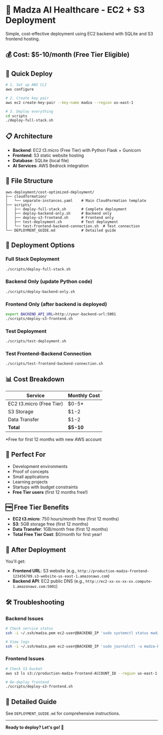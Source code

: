 # 🚀 Madza AI Healthcare - EC2 + S3 Deployment

Simple, cost-effective deployment using EC2 backend with SQLite and S3 frontend hosting.

## 💰 **Cost: $5-10/month (Free Tier Eligible)**

## 🚀 **Quick Deploy**

```bash
# 1. Set up AWS CLI
aws configure

# 2. Create key pair
aws ec2 create-key-pair --key-name madza --region us-east-1

# 3. Deploy everything
cd scripts
./deploy-full-stack.sh
```

## 📋 **Architecture**

- **Backend**: EC2 t3.micro (Free Tier) with Python Flask + Gunicorn
- **Frontend**: S3 static website hosting
- **Database**: SQLite (local file)
- **AI Services**: AWS Bedrock integration

## 📁 **File Structure**

```
aws-deployment/cost-optimized-deployment/
├── cloudformation/
│   └── separate-instances.yaml    # Main CloudFormation template
├── scripts/
│   ├── deploy-full-stack.sh       # Complete deployment
│   ├── deploy-backend-only.sh     # Backend only
│   ├── deploy-s3-frontend.sh      # Frontend only
│   ├── test-deployment.sh         # Test deployment
│   └── test-frontend-backend-connection.sh  # Test connection
└── DEPLOYMENT_GUIDE.md            # Detailed guide
```

## 🔧 **Deployment Options**

### **Full Stack Deployment**
```bash
./scripts/deploy-full-stack.sh
```

### **Backend Only (update Python code)**
```bash
./scripts/deploy-backend-only.sh
```

### **Frontend Only (after backend is deployed)**
```bash
export BACKEND_API_URL=http://your-backend-url:5001
./scripts/deploy-s3-frontend.sh
```

### **Test Deployment**
```bash
./scripts/test-deployment.sh
```

### **Test Frontend-Backend Connection**
```bash
./scripts/test-frontend-backend-connection.sh
```

## 📊 **Cost Breakdown**

| Service | Monthly Cost |
|---------|-------------|
| EC2 t3.micro (Free Tier) | $0-5* |
| S3 Storage | $1-2 |
| Data Transfer | $1-2 |
| **Total** | **$5-10** |

*Free for first 12 months with new AWS account

## 🎯 **Perfect For**

- Development environments
- Proof of concepts
- Small applications
- Learning projects
- Startups with budget constraints
- **Free Tier users** (first 12 months free!)

## 🆓 **Free Tier Benefits**

- **EC2 t3.micro**: 750 hours/month free (first 12 months)
- **S3**: 5GB storage free (first 12 months)
- **Data Transfer**: 1GB/month free (first 12 months)
- **Total Free Tier Cost**: $0/month for first year!

## 🔗 **After Deployment**

You'll get:
- **Frontend URL**: S3 website (e.g., `http://production-madza-frontend-123456789.s3-website-us-east-1.amazonaws.com`)
- **Backend API**: EC2 public DNS (e.g., `http://ec2-xx-xx-xx-xx.compute-1.amazonaws.com:5001`)

## 🛠️ **Troubleshooting**

### **Backend Issues**
```bash
# Check service status
ssh -i ~/.ssh/madza.pem ec2-user@BACKEND_IP 'sudo systemctl status madza-backend'

# View logs
ssh -i ~/.ssh/madza.pem ec2-user@BACKEND_IP 'sudo journalctl -u madza-backend -f'
```

### **Frontend Issues**
```bash
# Check S3 bucket
aws s3 ls s3://production-madza-frontend-ACCOUNT_ID --region us-east-1

# Re-deploy frontend
./scripts/deploy-s3-frontend.sh
```

## 📖 **Detailed Guide**

See `DEPLOYMENT_GUIDE.md` for comprehensive instructions.

---

**Ready to deploy? Let's go! 🚀**